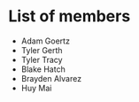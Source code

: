 # List of members
- Adam Goertz
- Tyler Gerth
- Tyler Tracy
- Blake Hatch
- Brayden Alvarez
- Huy Mai
